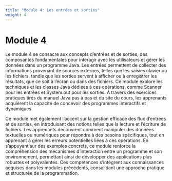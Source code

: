 ```yaml
---
title: "Module 4: Les entrées et sorties"
weight: 4
---
```


# Module 4

Le module 4 se consacre aux concepts d’entrées et de sorties, des composantes fondamentales pour interagir avec les utilisateurs et gérer les données dans un programme Java. Les entrées permettent de collecter des informations provenant de sources externes, telles que les saisies clavier ou les fichiers, tandis que les sorties servent à afficher ou à enregistrer les résultats, que ce soit à l’écran ou dans des fichiers. Ce module explore les techniques et les classes Java dédiées à ces opérations, comme Scanner pour les entrées et System.out pour les sorties. À travers des exercices pratiques tirés du manuel Java pas à pas et du site du cours, les apprenants acquièrent la capacité de concevoir des programmes interactifs et dynamiques.

Ce module met également l’accent sur la gestion efficace des flux d’entrées et de sorties, en introduisant des notions telles que la lecture et l’écriture de fichiers. Les apprenants découvrent comment manipuler des données textuelles ou numériques pour répondre à des besoins spécifiques, tout en apprenant à gérer les erreurs potentielles liées à ces opérations. En s’appuyant sur des exemples concrets, ce module renforce la compréhension des mécanismes d’interaction entre un programme et son environnement, permettant ainsi de développer des applications plus robustes et polyvalentes. Ces compétences s’intègrent aux connaissances acquises dans les modules précédents, consolidant une approche pratique et structurée de la programmation.